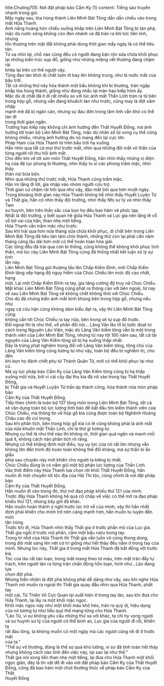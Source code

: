 title:Chương705: Nơi đặt pháp bảo Cấm Kỵ (1)
content:
Tiếng sáo truyền nhanh trong gió.<br>Mấy ngày sau, tòa hùng thành Liên Minh Bát Tông dần dần chiếu vào trong<br>mắt Hứa Thanh.<br>Ánh nắng hoàng hôn chiếu xuống khắp trên Liên Minh Bát Tông bị tàn phá,<br>mặc dù nước sông không còn đen nhánh và đã tràn ra khí tức tiên linh, nhưng<br>tổn thương trên mặt đất không phải dùng thời gian mấy ngày là có thể tiêu tán.<br>Từ xa nhìn lại, chỗ nào cũng đều có người đang bận rộn sửa chữa khôi phục<br>lại những kiến trúc sụp đổ, giống như những miệng vết thương đang chậm rãi<br>khép lại trên cơ thể người vậy.<br>Từng đạo tàn khói dị chất lượn lờ bay lên không trung, như là nước mắt của<br>bầu trời.<br>Tất cả những thứ này hóa thành một bầu không khí bi thương, tràn ngập<br>khắp tòa hùng thành, giống như đang nhắc lại màn hạo kiếp hôm ấy.<br>Mặc dù dị chất đã ít đi rất nhiều so với lúc ánh mắt Thần Linh tràn ra từ bên<br>trong hộp gỗ, nhưng vẫn đang khuếch tán như trước, cũng may là đợt xâm nhập<br>mạnh mẽ đã bị ngăn cản, nhưng sự đau đớn trong tâm linh vẫn khó có thể tản đi<br>trong thời gian ngắn.<br>Trường hạo kiếp này không chỉ ảnh hướng đến Thất Huyết Đồng, mà ảnh<br>hưởng tới toàn bộ Liên Minh Bát Tông, mặc dù nhân số tử vong cụ thể cũng<br>không nhiều, nhưng ảnh hưởng do nó mang đến lại cực lớn.<br>Pháp Hạm của Hứa Thanh từ trên bầu trời hạ xuống.<br>Hắn nhìn qua tất cả mọi thứ trước mắt, nhìn qua những đôi mắt vô thần của<br>từng người rồi thu hồi ánh mắt.<br>Cho đến khi về tới sơn môn Thất Huyết Đồng, hắn nhìn thấy những vị điện<br>hạ của đệ lục phong bi thương, nhìn thấy tu sĩ các phong trầm mặc, nhìn thấy<br>thân núi bừa bộn.<br>Nhìn qua những thứ trước mắt, Hứa Thanh cũng trầm mặc.<br>Hắn im lặng đi tới, gia nhập vào nhóm người cứu trợ.<br>Thời gian cứ chậm rãi trôi qua như vậy, đảo mắt trôi qua hơn mười ngày.<br>Trong khoảng thời gian này Hứa Thanh không hề nhìn thấy Huyết Luyện Tử<br>và Thất gia, hắn có nhìn thấy đội trưởng, nhìn thấy Nhị sư tỷ và nhìn thấy Tam<br>sư huynh, bên trên thần sắc của bọn họ đều bao hàm vẻ phức tạp.<br>Nhất là đội trưởng, y biết quan hệ giữa Hứa Thanh và Lục gia nên lặng lẽ vỗ<br>vỗ bờ vai của hắn, than nhẹ một tiếng.<br>Hứa Thanh vẫn trầm mặc như trước.<br>Sau khi trải qua hơn nửa tháng sửa chữa khôi phục, dị chất bên trong Liên<br>Minh Bát Tông đã tiêu tán tám chín thành, những thứ còn lại phải cần năm<br>tháng càng lâu dài hơn mới có thể hoàn toàn hóa giải.<br>Các tông đều đã trải qua cơn bi thống, cũng không thể không khôi phục tinh<br>thần, mà lúc này Liên Minh Bát Tông cũng đã thống nhất kết luận xử lý sự tình<br>lần này.<br>Liên Minh Bát Tông gửi thượng tấu lên Chấp Kiếm Đình, mời Chấp Kiếm<br>Đình tăng xếp hạng độ nguy hiểm của Chúc Chiếu lên mức độ cao nhất, hạng<br>một. Lại mời Chấp Kiếm Đình ra tay, gia tăng cường độ truy nã Chúc Chiếu.<br>Mặt khác Liên Minh Bát Tông cũng phát ra thông cáo với bên ngoài, từ nay<br>về sau Liên Minh Bát Tông sẽ không chết không thôi với Chúc Chiếu.<br>Cho dù đã chứng kiến ánh mắt kinh khủng bên trong hộp gỗ, nhưng nếu như<br>ngay cả cừu hận cũng không dám biểu đạt ra, vậy thì Liên Minh Bát Tông cũng<br>không cần tới Chúc Chiếu ra tay nữa, bên trong sẽ tự sụp đổ trước.<br>Đối ngoại thì là như thế, về phần đối nội… Lăng Vân lão tổ bị tước đoạt tư<br>cách trong Nguyên Lão Viện, mặc dù Lăng Vân kiếm tông vẫn là một trong<br>thành viên của Liên Minh Bát Tông, nhưng từ nay tới 100 năm sau, tất cả tài<br>nguyên của Lăng Vân Kiếm tông sẽ bị hạ xuống thấp nhất.<br>Đây là trừng phạt nghiêm trọng đối với Lăng Vân kiếm tông, tông chủ của<br>Lăng Vân kiếm tông cũng tương tự như vậy, toàn bộ đều bị nghiêm trị, cho đến<br>khi bọn họ đánh chết phụ tử Thánh Quân Tử, mới có thể khôi phục lại như cũ.<br>Mà uy lực pháp bảo Cấm Kỵ của Lăng Vân Kiếm tông cũng bị hạ thấp<br>xuống một nửa, bởi vì cái cây đại thụ kia đã rơi vào trong tay Thất Huyết Đồng,<br>bị Thất gia và Huyết Luyện Tử trấn áp thành công, hóa thành nửa món pháp bảo<br>Cấm Kỵ của Thất Huyết Đồng.<br>Tiếp theo chính là toàn bộ 137 tông môn trong Liên Minh Bát Tông, tất cả<br>sẽ vận dụng toàn bộ lực lượng tình báo để bắt đầu tìm kiếm thành viên của<br>Chúc Chiếu, mà thông tin về hộp gỗ kia cũng được toàn bộ Nghênh Hoàng<br>Châu cao độ coi trọng.<br>Sau khi phân tích, bên trong hộp gỗ kia có lẽ cũng không phải là ánh mắt<br>của nửa khuôn mặt Thần Linh, chỉ là thứ gì tương tự.<br>Nhưng cụ thể là như thế nào thì không rõ, thời gian quá ngắn và manh mối<br>quá ít, không cách nào phân tích rõ ràng.<br>Nhưng có thể khẳng định một điều, tuy uy lực của nó rất lớn nhưng vẫn<br>không lớn đến trình độ hoàn toàn không thể đối kháng, mà sự thần bí ẩn giấu<br>phía sau chuyện này mới khiến cho người ta kiêng kị nhất.<br>Chúc Chiếu đúng là có nắm giữ một bộ phận lực lượng của Thần Linh.<br>Vào thời điểm này Hứa Thanh lựa chọn rời khỏi Thất Huyết Đồng, hắn<br>muốn đi một chuyến tới tộc địa của Hải Thi tộc, cũng chính là nơi đặt pháp bảo<br>Cấm Kỵ của Thất Huyết Đồng.<br>Hắn muốn đi vào trong đó, thử mở đạo pháp khiếu thứ 121 của mình.<br>Trước đây Hứa Thanh không hề quá cố chấp về việc có thể mở ra đạo pháp<br>khiếu thứ 121, nhưng bây giờ đã khác.<br>Hắn muốn hoàn thành ý nghĩ trước lúc trở về của mình, vậy thì hắn nhất<br>định phải khiến cho mình trở nên càng mạnh hơn, hắn muốn tu luyện đến mức<br>tận cùng.<br>Trước khi đi, Hứa Thanh nhìn thấy Thất gia ở trước phần mộ của Lục gia.<br>Thất gia ngồi ở trước mộ phần, cầm một bầu rượu trong tay.<br>Trong trí nhớ của Hứa Thanh thì Thất gia vẫn luôn vô cùng thong dong,<br>trong đôi mắt sáng lên nét cơ trí giống như hết thảy đều nắm ở trong tay của<br>mình. Nhưng lúc này, Thất gia ở trong mắt Hứa Thanh đã bất đồng với trước<br>kia.<br>Tóc của lão rất tán loạn, trong mắt mang theo tơ máu, trên mặt tràn đầy tự<br>trách, trên người tản ra từng trận chấn động hỗn loạn, hình như…Lão đang lựa<br>chọn đột phá.<br>Nhưng hiển nhiên là đột phá không phải dễ dàng như vậy, sau khi nghe Hứa<br>Thanh nói muốn ra ngoài thì Thất gia quay đầu nhìn qua Hứa Thanh, phất tay<br>một cái, Tử Thiên Vô Cực Quan lại xuất hiện ở trong tay lão, sau khi đưa cho<br>Hứa Thanh, lại lấy ra một khối mặc ngọc.<br>Khối mặc ngọc này như một khối máu khô héo, tràn ra quỷ dị, hiệu dụng<br>của nó tương tự như tiểu quỷ thế mạng từng cho Hứa Thanh.<br>“Lão Tứ, vi sư không yêu cầu những thứ xa vời khác, ta chỉ hy vọng ngươi<br>và sư huynh sư tỷ của ngươi có thể bình an, Lục gia của ngươi đi rồi, khiến ta<br>rất đau lòng, ta không muốn có một ngày mà các ngươi cũng rời đi ở trước mặt<br>của ta."<br>“Thế sự vô thường, đúng là thế sự quá khó lường, vi sư đã tính toán hết thảy<br>nhưng không cách nào tính đến việc này, tại sao lại như thế."<br>Thất gia nói xong liền than nhẹ một tiếng, lại đưa cho Hứa Thanh một khối<br>ngọc giản, đây là tín vật để đi vào nơi đặt pháp bảo Cấm Kỵ của Thất Huyết<br>Đồng, cũng đã bao hàm một chút thường thức về pháp bảo Cấm Kỵ của Thất<br>Huyết Đồng